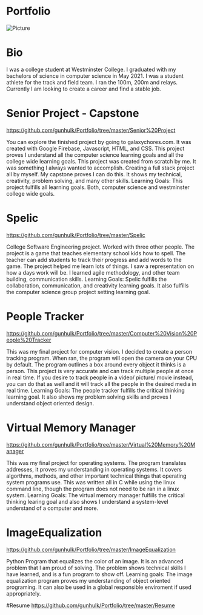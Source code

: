 # Portfolio

![Picture](https://i.imgur.com/Ij36Fk3.jpg)

# Bio
I was a college student at Westminster College. I graduated with my bachelors of science in computer science in May 2021. I was a student athlete for the track and field team. I ran the 100m, 200m and relays. Currently I am looking to create a career and find a stable job. 


# Senior Project - Capstone 
https://github.com/gunhulk/Portfolio/tree/master/Senior%20Project

You can explore the finished project by going to galaxychores.com. It was created with Google Firebase, Javascript, HTML, and CSS. This project proves I understand all the computer science learning goals and all the college wide learning goals. This project was created from scratch by me. It was something I always wanted to accomplish. Creating a full stack project all by myself. My capstone proves I can do this. It shows my technical, creativity, problem solving, and many other skills.
Learning Goals:
This project fulfills all learning goals. Both, computer science and westminster college wide goals.



# Spelic
https://github.com/gunhulk/Portfolio/tree/master/Spelic

College Software Engineering project. Worked with three other people. The project is a game that teaches elementary school kids how to spell. The teacher can add students to track their progress and add words to the game. The project helped me learn lots of things. I saw a representation on how a days work will be. I learned agile methodology, and other team building, communication skills.
Learning Goals:
Spelic fulfills the collaboration, communication, and creativity learning goals. It also fulfills the computer science group project setting learning goal.

# People Tracker 
https://github.com/gunhulk/Portfolio/tree/master/Computer%20Vision%20People%20Tracker

This was my final project for computer vision. I decided to create a person tracking program. When ran, the program will open the camera on your CPU by default. The program outlines a box around every object it thinks is a person. This project is very accurate and can track multiple people at once in real time. If you desire to track people in a video/ picture/ movie instead, you can do that as well and it will track all the people in the desired media in real time.
Learning Goals:
The people tracker fulfills the critical thinking learning goal. It also shows my problem solving skills and proves I understand object oriented design.

# Virtual Memory Manager  
https://github.com/gunhulk/Portfolio/tree/master/Virtual%20Memory%20Manager

This was my final project for operating systems. The program translates addresses, it proves my understanding in operating systems. It covers algorthms, methods, and other important technical things that operating system programs use. This was written all in C while using the linux command line, though the program does not need to be ran in a linux system.
Learning Goals:
The virtual memory manager fulfills the critical thinking learing goal and also shows I understand a system-level understand of a computer and more.

# ImageEqualization 
https://github.com/gunhulk/Portfolio/tree/master/ImageEqualization

Python Program that equalizes the color of an image. It is an advanced problem that I am proud of solving. The problem shows technical skills I have learned, and is a fun program to show off.
Learning goals:
The image equalization program proves my understanding of object oriented programing. It can also be used in a global responsible enviroment if used appropriately.

#Resume
https://github.com/gunhulk/Portfolio/tree/master/Resume
